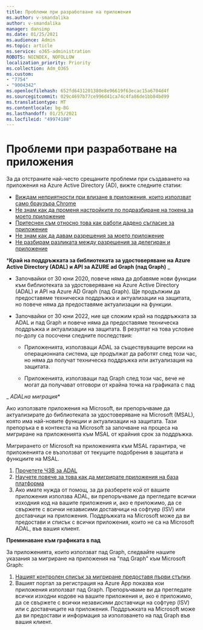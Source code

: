 ```yaml
---
title: Проблеми при разработване на приложения
ms.author: v-smandalika
author: v-smandalika
manager: dansimp
ms.date: 01/25/2021
ms.audience: Admin
ms.topic: article
ms.service: o365-administration
ROBOTS: NOINDEX, NOFOLLOW
localization_priority: Priority
ms.collection: Adm_O365
ms.custom:
- "7754"
- "9004342"
ms.openlocfilehash: 652fd6431201380e8e96619f63ecac15a6704d4f
ms.sourcegitcommit: 029c4697b77ce996d41ca74c4fa86de1bb84bd99
ms.translationtype: MT
ms.contentlocale: bg-BG
ms.lasthandoff: 01/25/2021
ms.locfileid: "49974188"
---
```

# <a name="issues-developing-applications"></a>Проблеми при разработване на приложения

За да отстраните най-често срещаните проблеми при създаването на приложения на Azure Active Directory (AD), вижте следните статии:

- [Виждам неприятности при влизане в приложения, които използват само браузъра Chrome](https://docs.microsoft.com/office365/troubleshoot/miscellaneous/chrome-behavior-affects-applications) 
- [Не знам как да променя настройките по подразбиране на токена за моето приложение](https://docs.microsoft.com/azure/active-directory/develop/registration-config-change-token-lifetime-how-to) 
- [Притеснен съм относно това как работи дадено съгласие за приложение](https://docs.microsoft.com/azure/active-directory/application-dev-consent-framework) 
- [Не знам как да давам разрешения за моето приложение](https://docs.microsoft.com/azure/active-directory/manage-apps/configure-user-consent) 
- [Не разбирам разликата между разрешения за делегиран и приложение](https://docs.microsoft.com/azure/active-directory/develop/delegated-and-app-perms)

***Край на поддръжката за библиотеката за удостоверяване на Azure Active Directory (ADAL) и API за AZURE ad Graph (пад Graph)** _

- Започвайки от 30 юни 2020, повече няма да добавяме нови функции към библиотеката за удостоверяване на Azure Active Directory (ADAL) и API на Azure AD Graph (пад Graph). Ще продължим да предоставяме техническа поддръжка и актуализации на защитата, но повече няма да предоставяме актуализации на функции.

- Започвайки от 30 юни 2022, ние ще сложим край на поддръжката за ADAL и пад Graph и повече няма да предоставяме техническа поддръжка и актуализации на защитата. В резултат на това условие по-долу са посочени следните последствия:

    - Приложенията, използващи ADAL за съществуващите версии на операционната система, ще продължат да работят след този час, но няма да получат техническа поддръжка или актуализация на защитата.

    - Приложенията, използващи пад Graph след този час, вече не могат да получават отговори от крайна точка на графиката с пад

_ *ADALна миграция**

Ако използвате приложения на Microsoft, ви препоръчваме да актуализирате до библиотеката за удостоверяване на Microsoft (MSAL), която има най-новите функции и актуализации на защитата. Тази препоръка е в контекста на Microsoft за започване на процеса на мигриране на приложенията към MSAL от крайния срок за поддръжка. 

Мигрирането от Microsoft на приложенията към MSAL гарантира, че приложенията се възползват от текущите подобрения в защитата и функциите на MSAL.

1. [Прочетете ЧЗВ за ADAL](https://docs.microsoft.com/azure/active-directory/develop/msal-migration#frequently-asked-questions-faq) 
2. [Научете повече за това как да мигрирате приложения на база платформа](https://docs.microsoft.com/azure/active-directory/develop/msal-migration#frequently-asked-questions-faq) 
3. Ако имате нужда от помощ, за да разберете кой от вашите приложения използва ADAL, ви препоръчваме да прегледате всички изходния код на вашите приложения и, ако е приложимо, да се свържете с всички независими доставчици на софтуер (ISV) или доставчици на приложения. Поддръжката на Microsoft може да ви предостави и списък с всички приложения, които не са на Microsoft ADAL, във вашия клиент.

**Преминаване към графиката в пад**

За приложенията, които използват пад Graph, следвайте нашите указания за мигриране на приложения на "пад Graph" към Microsoft Graph:

1. [Нашият контролен списък за мигриране предоставя първи стъпки](https://docs.microsoft.com/graph/migrate-azure-ad-graph-planning-checklist). 
2. Вашият портал за регистрация на Azure App показва кои приложения използват пад Graph. Препоръчваме ви да прегледате всички изходни кодове на вашите приложения и, ако е приложимо, да се свържете с всички независими доставчици на софтуер (ISV) или с доставчиците на приложения. Поддръжката на Microsoft може да ви предостави и информация за използването на пад Graph във вашия клиент.







